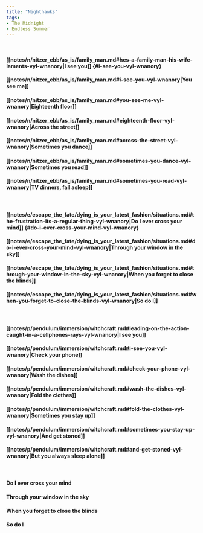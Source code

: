 ```yaml
---
title: "Nighthawks"
tags:
- The Midnight
- Endless Summer
---
```

&nbsp;
#### [[notes/n/nitzer_ebb/as_is/family_man.md#hes-a-family-man-his-wife-laments-vyl-wnanory|I see you]] {#i-see-you-vyl-wnanory}
#### [[notes/n/nitzer_ebb/as_is/family_man.md#i-see-you-vyl-wnanory|You see me]]
#### [[notes/n/nitzer_ebb/as_is/family_man.md#you-see-me-vyl-wnanory|Eighteenth floor]]
#### [[notes/n/nitzer_ebb/as_is/family_man.md#eighteenth-floor-vyl-wnanory|Across the street]]
#### [[notes/n/nitzer_ebb/as_is/family_man.md#across-the-street-vyl-wnanory|Sometimes you dance]]
#### [[notes/n/nitzer_ebb/as_is/family_man.md#sometimes-you-dance-vyl-wnanory|Sometimes you read]]
#### [[notes/n/nitzer_ebb/as_is/family_man.md#sometimes-you-read-vyl-wnanory|TV dinners, fall asleep]]
&nbsp;
#### [[notes/e/escape_the_fate/dying_is_your_latest_fashion/situations.md#the-frustration-its-a-regular-thing-vyl-wnanory|Do I ever cross your mind]] {#do-i-ever-cross-your-mind-vyl-wnanory}
#### [[notes/e/escape_the_fate/dying_is_your_latest_fashion/situations.md#do-i-ever-cross-your-mind-vyl-wnanory|Through your window in the sky]]
#### [[notes/e/escape_the_fate/dying_is_your_latest_fashion/situations.md#through-your-window-in-the-sky-vyl-wnanory|When you forget to close the blinds]]
#### [[notes/e/escape_the_fate/dying_is_your_latest_fashion/situations.md#when-you-forget-to-close-the-blinds-vyl-wnanory|So do I]]
&nbsp;
#### [[notes/p/pendulum/immersion/witchcraft.md#leading-on-the-action-caught-in-a-cellphones-rays-vyl-wnanory|I see you]]
#### [[notes/p/pendulum/immersion/witchcraft.md#i-see-you-vyl-wnanory|Check your phone]]
#### [[notes/p/pendulum/immersion/witchcraft.md#check-your-phone-vyl-wnanory|Wash the dishes]]
#### [[notes/p/pendulum/immersion/witchcraft.md#wash-the-dishes-vyl-wnanory|Fold the clothes]]
#### [[notes/p/pendulum/immersion/witchcraft.md#fold-the-clothes-vyl-wnanory|Sometimes you stay up]]
#### [[notes/p/pendulum/immersion/witchcraft.md#sometimes-you-stay-up-vyl-wnanory|And get stoned]]
#### [[notes/p/pendulum/immersion/witchcraft.md#and-get-stoned-vyl-wnanory|But you always sleep alone]]
&nbsp;
#### Do I ever cross your mind
#### Through your window in the sky
#### When you forget to close the blinds
#### So do I
